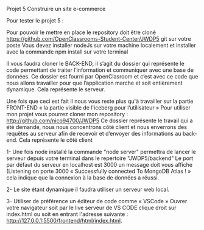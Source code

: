 Projet 5 Construire un site e-commerce

Pour tester le projet 5 :

Pour pouvoir le mettre en place le repository doit être cloné https://github.com/OpenClassrooms-Student-Center/JWDP5 git sur votre poste
Vous devez installer nodeJs sur votre machine localement et installer avec la commande npm install sur votre terminal

Il vous faudra cloner le BACK-END, il s’agit du dossier qui représente le code permettant de traiter l’information et communiquer avec une base de données.
Ce dossier est fourni par OpenClasroom et c’est avec ce code que nous allons travailler pour que l’application marche et soit entièrement dynamique. 
Cela représente le serveur.

Une fois que ceci est fait il nous vous reste plus qu'à travailler sur la partie FRONT-END « la partie visible de l'iceberg pour l’utilisateur »
Pour utiliser mon projet vous pourrez cloner mon repository : http://github.com/nico94700/JWDP5 Ce dossier représente le travail qui a été demandé, nous nous concentrons côté client et nous enverrons des requêtes au serveur afin de recevoir et d’envoyer des informations au back-end.
Cela représente le côté client 	


1- Une fois node installé la commande "node server" permettra de lancer le serveur depuis votre terminal dans le repertoire "JWDP5/backend" Le port par défaut du serveur en localhost est 3000 un message doit vous affiche (Listening on porte 3000 « Successfully connected To MongoDB Atlas ! » cela indique que la connexion à la base de données a réussi.

2- Le site étant dynamique il faudra utiliser un serveur web local.	

3- Utiliser de préférence un éditeur de code comme « VSCode » Ouvrer votre navigateur soit par le live serveur de VS CODE clique droit sur index.html ou soit en entrant l'adresse suivante : http://127.0.0.1:5500/frontend/html/index.html.

